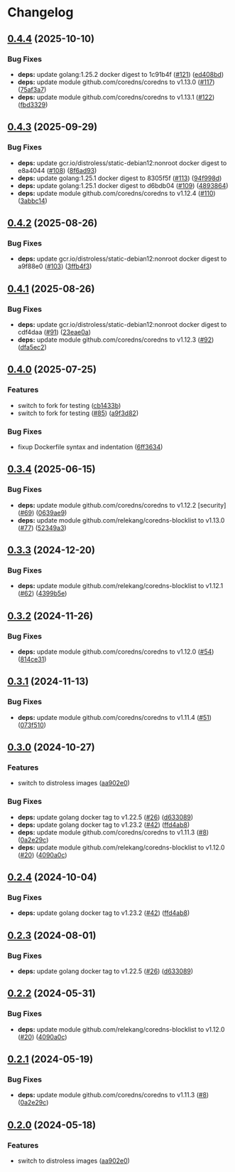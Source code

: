 # Changelog

## [0.4.4](https://github.com/toanju/coredns/compare/v0.4.3...v0.4.4) (2025-10-10)


### Bug Fixes

* **deps:** update golang:1.25.2 docker digest to 1c91b4f ([#121](https://github.com/toanju/coredns/issues/121)) ([ed408bd](https://github.com/toanju/coredns/commit/ed408bd82ed5a83c040410ed02213a7662b5513e))
* **deps:** update module github.com/coredns/coredns to v1.13.0 ([#117](https://github.com/toanju/coredns/issues/117)) ([75af3a7](https://github.com/toanju/coredns/commit/75af3a7d174323e92920de2c6b151334c2b91ca8))
* **deps:** update module github.com/coredns/coredns to v1.13.1 ([#122](https://github.com/toanju/coredns/issues/122)) ([fbd3329](https://github.com/toanju/coredns/commit/fbd33295ef5475d843d29eb7c6196066353baf2b))

## [0.4.3](https://github.com/toanju/coredns/compare/v0.4.2...v0.4.3) (2025-09-29)


### Bug Fixes

* **deps:** update gcr.io/distroless/static-debian12:nonroot docker digest to e8a4044 ([#108](https://github.com/toanju/coredns/issues/108)) ([8f6ad93](https://github.com/toanju/coredns/commit/8f6ad93589d91f250fce521d071f92b12ba9c937))
* **deps:** update golang:1.25.1 docker digest to 8305f5f ([#113](https://github.com/toanju/coredns/issues/113)) ([94f998d](https://github.com/toanju/coredns/commit/94f998dd7dd8a39164c6647557fa5f6cb0ecf54a))
* **deps:** update golang:1.25.1 docker digest to d6bdb04 ([#109](https://github.com/toanju/coredns/issues/109)) ([4893864](https://github.com/toanju/coredns/commit/48938649a697815834c451f68f4e98c699a4381e))
* **deps:** update module github.com/coredns/coredns to v1.12.4 ([#110](https://github.com/toanju/coredns/issues/110)) ([3abbc14](https://github.com/toanju/coredns/commit/3abbc14d1b38eccd6345a91eb646118eeb4f929d))

## [0.4.2](https://github.com/toanju/coredns/compare/v0.4.1...v0.4.2) (2025-08-26)


### Bug Fixes

* **deps:** update gcr.io/distroless/static-debian12:nonroot docker digest to a9f88e0 ([#103](https://github.com/toanju/coredns/issues/103)) ([3ffb4f3](https://github.com/toanju/coredns/commit/3ffb4f3e52ce2587b3ccaabce18280ff7e71d1fd))

## [0.4.1](https://github.com/toanju/coredns/compare/v0.4.0...v0.4.1) (2025-08-26)


### Bug Fixes

* **deps:** update gcr.io/distroless/static-debian12:nonroot docker digest to cdf4daa ([#91](https://github.com/toanju/coredns/issues/91)) ([23eae0a](https://github.com/toanju/coredns/commit/23eae0a506e4cf8745fc48efd858b38c38a569a9))
* **deps:** update module github.com/coredns/coredns to v1.12.3 ([#92](https://github.com/toanju/coredns/issues/92)) ([dfa5ec2](https://github.com/toanju/coredns/commit/dfa5ec222a5abe41b296bd27d8e03c0dbdf0db2b))

## [0.4.0](https://github.com/toanju/coredns/compare/v0.3.4...v0.4.0) (2025-07-25)


### Features

* switch to fork for testing ([cb1433b](https://github.com/toanju/coredns/commit/cb1433b19cf2f9140279d27187570f1ec322335c))
* switch to fork for testing ([#85](https://github.com/toanju/coredns/issues/85)) ([a9f3d82](https://github.com/toanju/coredns/commit/a9f3d829cef6946ef79d1e728db473deced4302a))


### Bug Fixes

* fixup Dockerfile syntax and indentation ([6ff3634](https://github.com/toanju/coredns/commit/6ff363400dadbbc10a8448e6fed84fb95731633a))

## [0.3.4](https://github.com/toanju/coredns/compare/v0.3.3...v0.3.4) (2025-06-15)


### Bug Fixes

* **deps:** update module github.com/coredns/coredns to v1.12.2 [security] ([#69](https://github.com/toanju/coredns/issues/69)) ([0639ae9](https://github.com/toanju/coredns/commit/0639ae9962f2f5cbfa93a4cd3f2ac4ed9fe04017))
* **deps:** update module github.com/relekang/coredns-blocklist to v1.13.0 ([#77](https://github.com/toanju/coredns/issues/77)) ([52349a3](https://github.com/toanju/coredns/commit/52349a3f4011584063a86be37c37469c287dd958))

## [0.3.3](https://github.com/toanju/coredns/compare/v0.3.2...v0.3.3) (2024-12-20)


### Bug Fixes

* **deps:** update module github.com/relekang/coredns-blocklist to v1.12.1 ([#62](https://github.com/toanju/coredns/issues/62)) ([4399b5e](https://github.com/toanju/coredns/commit/4399b5e0f260849d11163ef70083815b754ac747))

## [0.3.2](https://github.com/toanju/coredns/compare/v0.3.1...v0.3.2) (2024-11-26)


### Bug Fixes

* **deps:** update module github.com/coredns/coredns to v1.12.0 ([#54](https://github.com/toanju/coredns/issues/54)) ([814ce31](https://github.com/toanju/coredns/commit/814ce312c5964e368afa6a69b035b4dd0072bc1d))

## [0.3.1](https://github.com/toanju/coredns/compare/v0.3.0...v0.3.1) (2024-11-13)


### Bug Fixes

* **deps:** update module github.com/coredns/coredns to v1.11.4 ([#51](https://github.com/toanju/coredns/issues/51)) ([073f510](https://github.com/toanju/coredns/commit/073f5103fabc8b4722f28cdfa8cd523ad3814be2))

## [0.3.0](https://github.com/toanju/coredns/compare/v0.2.4...v0.3.0) (2024-10-27)


### Features

* switch to distroless images ([aa902e0](https://github.com/toanju/coredns/commit/aa902e065491e42e215bb74d0dac9a1e893860e7))


### Bug Fixes

* **deps:** update golang docker tag to v1.22.5 ([#26](https://github.com/toanju/coredns/issues/26)) ([d633089](https://github.com/toanju/coredns/commit/d6330899ab502f8c23dcbd0e096cb93a1effe3ba))
* **deps:** update golang docker tag to v1.23.2 ([#42](https://github.com/toanju/coredns/issues/42)) ([ffd4ab8](https://github.com/toanju/coredns/commit/ffd4ab86009354178c25d8a93c228baf2bfded01))
* **deps:** update module github.com/coredns/coredns to v1.11.3 ([#8](https://github.com/toanju/coredns/issues/8)) ([0a2e29c](https://github.com/toanju/coredns/commit/0a2e29c3d3828d3f1f4fe89bb930a40ac0881dc7))
* **deps:** update module github.com/relekang/coredns-blocklist to v1.12.0 ([#20](https://github.com/toanju/coredns/issues/20)) ([4090a0c](https://github.com/toanju/coredns/commit/4090a0c281c2207118a5cdc4eb8fe5457c5f15cf))

## [0.2.4](https://github.com/toanju/coredns/compare/v0.2.3...v0.2.4) (2024-10-04)


### Bug Fixes

* **deps:** update golang docker tag to v1.23.2 ([#42](https://github.com/toanju/coredns/issues/42)) ([ffd4ab8](https://github.com/toanju/coredns/commit/ffd4ab86009354178c25d8a93c228baf2bfded01))

## [0.2.3](https://github.com/toanju/coredns/compare/v0.2.2...v0.2.3) (2024-08-01)


### Bug Fixes

* **deps:** update golang docker tag to v1.22.5 ([#26](https://github.com/toanju/coredns/issues/26)) ([d633089](https://github.com/toanju/coredns/commit/d6330899ab502f8c23dcbd0e096cb93a1effe3ba))

## [0.2.2](https://github.com/toanju/coredns/compare/0.2.1...v0.2.2) (2024-05-31)


### Bug Fixes

* **deps:** update module github.com/relekang/coredns-blocklist to v1.12.0 ([#20](https://github.com/toanju/coredns/issues/20)) ([4090a0c](https://github.com/toanju/coredns/commit/4090a0c281c2207118a5cdc4eb8fe5457c5f15cf))

## [0.2.1](https://github.com/toanju/coredns/compare/v0.2.0...v0.2.1) (2024-05-19)


### Bug Fixes

* **deps:** update module github.com/coredns/coredns to v1.11.3 ([#8](https://github.com/toanju/coredns/issues/8)) ([0a2e29c](https://github.com/toanju/coredns/commit/0a2e29c3d3828d3f1f4fe89bb930a40ac0881dc7))

## [0.2.0](https://github.com/toanju/coredns/compare/v0.1.0...v0.2.0) (2024-05-18)


### Features

* switch to distroless images ([aa902e0](https://github.com/toanju/coredns/commit/aa902e065491e42e215bb74d0dac9a1e893860e7))
